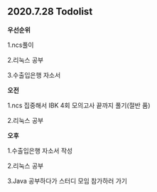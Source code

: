 ## 2020.7.28 Todolist



**우선순위**

1.ncs풀이

2.리눅스 공부

3.수출입은행 자소서



**오전**

1.ncs 집중해서 IBK 4회 모의고사 끝까지 풀기(절반 품)

2.리눅스 공부	



**오후**

1.수출입은행 자소서 작성

2.리눅스 공부

3.Java 공부하다가 스터디 모임 참가하러 가기